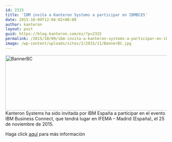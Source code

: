 ```yaml
---
id: 2315
title: 'IBM invita a Kanteron Systems a participar en IBMBCES'
date: 2015-10-09T12:04:02+00:00
author: kanteron
layout: post
guid: https://blog.kanteron.com/es/?p=2315
permalink: /2015/10/09/ibm-invita-a-kanteron-systems-a-participar-en-ibmbces/
image: /wp-content/uploads/sites/2/2015/11/BannerBC.jpg
---
```

[<img class="alignnone size-full wp-image-2314" src="https://blog.kanteron.com/wp-content/uploads/2015/11/BannerBC.jpg" alt="BannerBC" width="970" height="172" />](https://ibm.biz/BdXNCn)Kanteron Systems ha sido invitada por IBM España a participar en el evento IBM Business Connect, que tendrá lugar en IFEMA – Madrid (España), el 25 de noviembre de 2015.

Haga click <a href="https://ibm.biz/BdXNCn" target="_blank">aquí</a> para más información
